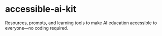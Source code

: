 # accessible-ai-kit
Resources, prompts, and learning tools to make AI education accessible to everyone—no coding required.
